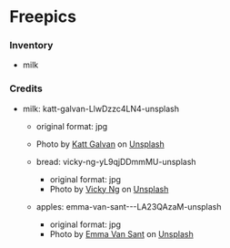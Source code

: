 # Freepics

### Inventory

- milk

### Credits

- milk: katt-galvan-LlwDzzc4LN4-unsplash

  - original format: jpg
  - Photo by <a href="https://unsplash.com/@kattgalvan?utm_content=creditCopyText&utm_medium=referral&utm_source=unsplash">Katt Galvan</a> on <a href="https://unsplash.com/photos/a-carton-of-milk-sitting-on-top-of-a-counter-LlwDzzc4LN4?utm_content=creditCopyText&utm_medium=referral&utm_source=unsplash">Unsplash</a>

  - bread: vicky-ng-yL9qjDDmmMU-unsplash

    - original format: jpg
    - Photo by <a href="https://unsplash.com/@vickyng?utm_content=creditCopyText&utm_medium=referral&utm_source=unsplash">Vicky Ng</a> on <a href="https://unsplash.com/photos/bread-on-brown-wooden-table-yL9qjDDmmMU?utm_content=creditCopyText&utm_medium=referral&utm_source=unsplash">Unsplash</a>

  - apples: emma-van-sant---LA23QAzaM-unsplash

    - original format: jpg
    - Photo by <a href="https://unsplash.com/@emma?utm_content=creditCopyText&utm_medium=referral&utm_source=unsplash">Emma Van Sant</a> on <a href="https://unsplash.com/photos/focus-photography-of-green-and-red-fruits---LA23QAzaM?utm_content=creditCopyText&utm_medium=referral&utm_source=unsplash">Unsplash</a>
